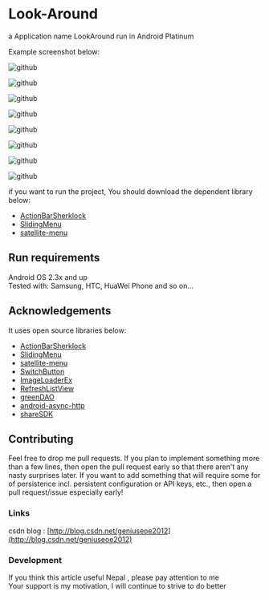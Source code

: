 Look-Around
===========

a Application name LookAround run in Android Platinum

Example screenshot below:

![github](http://img.my.csdn.net/uploads/201312/25/1387964968_7148.png "github")  

![github](http://img.my.csdn.net/uploads/201312/25/1387964968_1716.png "github")  

![github](http://img.my.csdn.net/uploads/201312/25/1387964968_8658.png "github")  

![github](http://img.my.csdn.net/uploads/201312/25/1387964969_4050.png "github")  

![github](http://img.my.csdn.net/uploads/201312/30/1388390737_4580.png "github")  


![github](http://img.my.csdn.net/uploads/201312/25/1387964969_1229.png "github")  

![github](http://img.my.csdn.net/uploads/201312/25/1387964983_8294.png "github")  

![github](http://img.my.csdn.net/uploads/201312/25/1387964984_3610.png "github") 

if you want to run the project, You should download the dependent library below:
* [ActionBarSherklock](https://github.com/JakeWharton/ActionBarSherlock)
* [SlidingMenu](https://github.com/jfeinstein10/SlidingMenu)
* [satellite-menu](https://github.com/geniusgithub/android-satellite-menu)


Run requirements
------------------------------
Android OS 2.3x and up<br />
Tested with: Samsung, HTC, HuaWei Phone and so on...

## Acknowledgements
It uses open source libraries below:
* [ActionBarSherklock](https://github.com/JakeWharton/ActionBarSherlock)
* [SlidingMenu](https://github.com/jfeinstein10/SlidingMenu)
* [satellite-menu](https://github.com/geniusgithub/android-satellite-menu)
* [SwitchButton](https://github.com/Issacw0ng/SwitchButton)
* [ImageLoaderEx](https://github.com/geniusgithub/SyncLoaderBitmapDemo)
* [RefreshListView](https://github.com/chrisbanes/Android-PullToRefresh)
* [greenDAO](https://github.com/greenrobot/greenDAO)
* [android-async-http](https://github.com/geniusgithub/android-async-http)
* [shareSDK](http://sharesdk.cn/Download)

Contributing
------------------------------
Feel free to drop me pull requests. If you plan to implement something more than a few lines, then open the pull request early so that there aren't any nasty surprises later.
If you want to add something that will require some for of persistence incl. persistent configuration or API keys, etc., then open a pull request/issue especially early!


### Links
csdn blog : [http://blog.csdn.net/geniuseoe2012](http://blog.csdn.net/geniuseoe2012)<br /> 


### Development
If you think this article useful Nepal , please pay attention to me<br />
Your support is my motivation, I will continue to strive to do better
